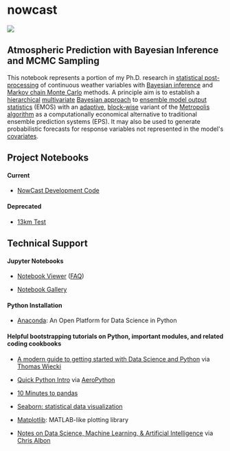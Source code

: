 # nowcast

<a href="https://nbviewer.jupyter.org/github/rdtwendt/nowcast/blob/master/notebooks/NPSMDL_k6_dev.ipynb"><img src="https://dl.dropboxusercontent.com/u/88590382/html_pics/nowcast_splash.jpg" style="width:600x"></a>

## Atmospheric Prediction with Bayesian Inference and MCMC Sampling

This notebook represents a portion of my Ph.D. research in [statistical post-processing](https://www.weather.gov/mdl/statpp_home) of continuous weather variables with [Bayesian inference](https://en.wikipedia.org/wiki/Bayesian_inference) and [Markov chain Monte Carlo](https://en.wikipedia.org/wiki/Markov_chain_Monte_Carlo) methods. A principle aim is to establish a [hierarchical](https://en.wikipedia.org/wiki/Bayesian_hierarchical_modeling) [multivariate](https://en.wikipedia.org/wiki/Bayesian_multivariate_linear_regression) [Bayesian approach](https://www.nr.no/~thordis/files/Richter2012.pdf) to [ensemble model output statistics](http://journals.ametsoc.org/doi/pdf/10.1175/MWR2904.1) (EMOS) with an [adaptive](http://probability.ca/jeff/ftpdir/adaptex.pdf), [block-wise](https://theclevermachine.wordpress.com/2012/11/04/mcmc-multivariate-distributions-block-wise-component-wise-updates/) variant of the [Metropolis algorithm](https://en.wikipedia.org/wiki/Metropolis%E2%80%93Hastings_algorithm) as a computationally economical alternative to traditional ensemble prediction systems (EPS). It may also be used to generate probabilistic forecasts for response variables not represented in the model's [covariates](https://en.wikipedia.org/wiki/Covariate).

## Project Notebooks

#### Current

  - [NowCast Development Code](https://nbviewer.jupyter.org/github/rdtwendt/nowcast/blob/master/notebooks/NPSMDL_k6_dev.ipynb)

#### Deprecated

  - [13km Test](https://nbviewer.jupyter.org/github/rdtwendt/nowcast/blob/master/notebooks/NPSMDL_k10.ipynb)
  
## Technical Support

#### Jupyter Notebooks

- [Notebook Viewer](https://nbviewer.jupyter.org/) ([FAQ](https://nbviewer.jupyter.org/faq))

- [Notebook Gallery](https://github.com/jupyter/jupyter/wiki/A-gallery-of-interesting-Jupyter-Notebooks)

#### Python Installation

- [Anaconda](https://www.continuum.io/downloads): An Open Platform for Data Science in Python

#### Helpful bootstrapping tutorials on Python, important modules, and related coding cookbooks

- [A modern guide to getting started with Data Science and Python](http://twiecki.github.io/blog/2014/11/18/python-for-data-science/) via [Thomas Wiecki](https://twitter.com/TWiecki)

- [Quick Python Intro](http://nbviewer.jupyter.org/github/barbagroup/AeroPython/blob/master/lessons/00_Lesson00_QuickPythonIntro.ipynb) via [AeroPython](https://github.com/barbagroup/AeroPython)

- [10 Minutes to pandas](https://pandas.pydata.org/pandas-docs/stable/10min.html)

- [Seaborn: statistical data visualization](https://seaborn.pydata.org/index.html)

- [Matplotlib](https://matplotlib.org/): MATLAB-like plotting library

- [Notes on Data Science, Machine Learning, & Artificial Intelligence](https://chrisalbon.com/#Python) via [Chris Albon](https://twitter.com/chrisalbon?ref_src=twsrc%5Egoogle%7Ctwcamp%5Eserp%7Ctwgr%5Eauthor)
